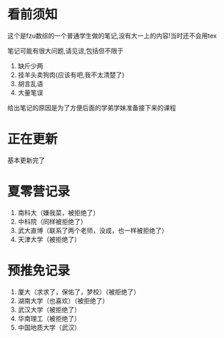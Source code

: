 # 看前须知
这个是fzu数综的一个普通学生做的笔记,没有大一上的内容!当时还不会用tex

笔记可能有很大问题,请见谅,包括但不限于
1. 缺斤少两
2. 挂羊头卖狗肉(应该有吧,我不太清楚了)
3. 胡言乱语
4. 大量笔误

给出笔记的原因是为了方便后面的学弟学妹准备接下来的课程



# 正在更新

基本更新完了


# 夏零营记录

1. 南科大（嫌我菜，被拒绝了）
2. 中科院（同样被拒绝了）
3. 武大直博（联系了两个老师，没成，也一样被拒绝了）
4. 天津大学（被拒绝了）

# 预推免记录

1. 厦大（求求了，保佑了，梦校）（被拒绝了）
2. 湖南大学（也喜欢）（被拒绝了）
3. 武汉大学（被拒绝了）
4. 华南理工（被拒绝了）
5. 中国地质大学（武汉）
